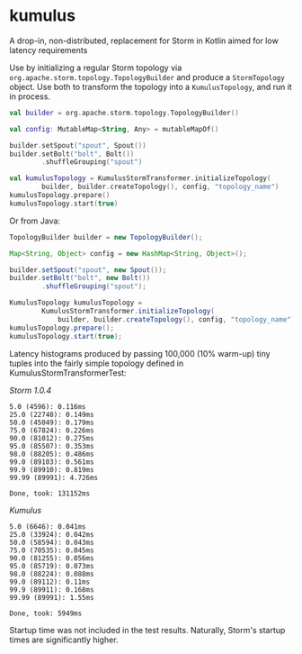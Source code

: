 # kumulus
A drop-in, non-distributed, replacement for Storm in Kotlin aimed for low latency requirements

Use by initializing a regular Storm topology via ```org.apache.storm.topology.TopologyBuilder``` and produce a ```StormTopology``` object. Use both to transform the topology into a `KumulusTopology`, and run it in process.

```kotlin
val builder = org.apache.storm.topology.TopologyBuilder()

val config: MutableMap<String, Any> = mutableMapOf()

builder.setSpout("spout", Spout())
builder.setBolt("bolt", Bolt())
        .shuffleGrouping("spout")

val kumulusTopology = KumulusStormTransformer.initializeTopology(
        builder, builder.createTopology(), config, "topology_name")
kumulusTopology.prepare()
kumulusTopology.start(true)
```

Or from Java:
```java
TopologyBuilder builder = new TopologyBuilder();

Map<String, Object> config = new HashMap<String, Object>();

builder.setSpout("spout", new Spout());
builder.setBolt("bolt", new Bolt())
        .shuffleGrouping("spout");

KumulusTopology kumulusTopology =
        KumulusStormTransformer.initializeTopology(
            builder, builder.createTopology(), config, "topology_name");
kumulusTopology.prepare();
kumulusTopology.start(true);
```

Latency histograms produced by passing 100,000 (10% warm-up) tiny tuples into the fairly simple topology defined in KumulusStormTransformerTest:

*Storm 1.0.4*
```
5.0 (4596): 0.116ms
25.0 (22748): 0.149ms
50.0 (45049): 0.179ms
75.0 (67824): 0.226ms
90.0 (81012): 0.275ms
95.0 (85507): 0.353ms
98.0 (88205): 0.486ms
99.0 (89103): 0.561ms
99.9 (89910): 0.819ms
99.99 (89991): 4.726ms

Done, took: 131152ms
```

*Kumulus*
```
5.0 (6646): 0.041ms
25.0 (33924): 0.042ms
50.0 (58594): 0.043ms
75.0 (70535): 0.045ms
90.0 (81255): 0.056ms
95.0 (85719): 0.073ms
98.0 (88224): 0.088ms
99.0 (89112): 0.11ms
99.9 (89911): 0.168ms
99.99 (89991): 1.55ms

Done, took: 5949ms
```

Startup time was not included in the test results. Naturally, Storm's startup times are significantly higher.